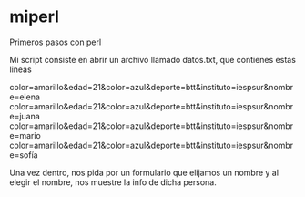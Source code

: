 # miperl
Primeros pasos con perl

Mi script consiste en abrir un archivo llamado datos.txt, que contienes estas lineas

color=amarillo&edad=21&color=azul&deporte=btt&instituto=iespsur&nombre=elena
color=amarillo&edad=21&color=azul&deporte=btt&instituto=iespsur&nombre=juana
color=amarillo&edad=21&color=azul&deporte=btt&instituto=iespsur&nombre=mario
color=amarillo&edad=21&color=azul&deporte=btt&instituto=iespsur&nombre=sofía

Una vez dentro, nos pida por un formulario que elijamos un nombre
y al elegir el nombre, nos muestre la info de dicha persona.
